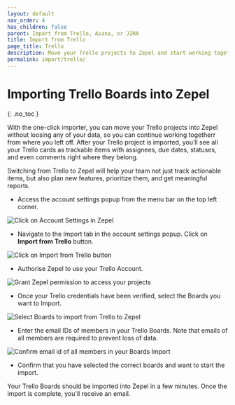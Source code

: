 ```yaml
---
layout: default
nav_order: 4
has_children: false
parent: Import from Trello, Asana, or JIRA
title: Import from Trello
page_title: Trello
description: Move your Trello projects to Zepel and start working together with ease.
permalink: import/trello/
---
```

# Importing Trello Boards into Zepel
{: .no_toc }

With the one-click importer, you can move your Trello projects into Zepel without loosing any of your data, so you can continue working togetherr from where you left off. After your Trello project is imported, you’ll see all your Trello cards as trackable items with assignees, due dates, statuses, and even comments right where they belong.

Switching from Trello to Zepel will help your team not just track actionable items, but also plan new features, prioritize them, and get meaningful reports.

* Access the account settings popup from the menu bar on the top left corner. 

![Click on Account Settings in Zepel](/guide/assets/uploads/account-settings.png "Account Settings")

* Navigate to the Import tab in the account settings popup. Click on **Import from Trello** button.

![Click on Import from Trello button](/guide/assets/uploads/zepel-trello-import.png "Click on Import from Trello button")

* Authorise Zepel to use your Trello Account. 

![Grant Zepel permission to access your projects](/guide/assets/uploads/zepel-trello-permissions.png "Grant Permissions")

* Once your Trello credentials have been verified, select the Boards you want to Import.

![Select Boards to import from Trello to Zepel](/guide/assets/uploads/zepel-trello-projects.png "Select Boards")

* Enter the email IDs of members in your Trello Boards. Note that emails of all members are required to prevent loss of data.

![Confirm email id of all members in your Boards Import](/guide/assets/uploads/zepel-trello-email-confirmation.png "Confirm email")

* Confirm that you have selected the correct boards and want to start the import.

Your Trello Boards should be imported into Zepel in a few minutes. Once the import is complete, you'll receive an email.